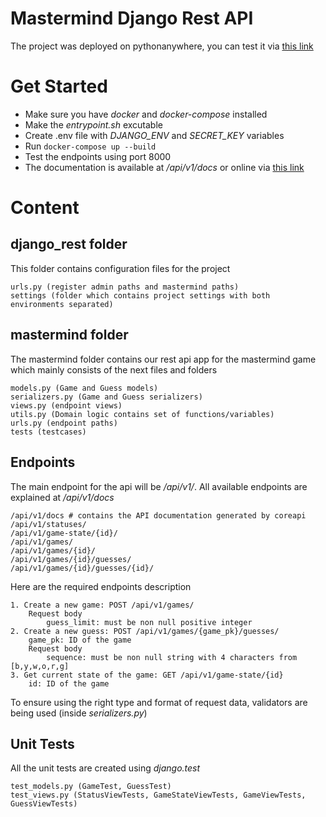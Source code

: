 # Mastermind Django Rest API
The project was deployed on pythonanywhere, you can test it via [this link](https://fahammia.pythonanywhere.com/)
# Get Started
* Make sure you have *docker* and *docker-compose* installed
* Make the *entrypoint.sh* excutable
* Create .env file with *DJANGO_ENV* and *SECRET_KEY* variables
* Run ```docker-compose up --build```
* Test the endpoints using port 8000
* The documentation is available at */api/v1/docs* or online via [this link](https://fahammia.pythonanywhere.com/api/v1/docs/)
# Content
## django_rest folder
This folder contains configuration files for the project
```
urls.py (register admin paths and mastermind paths)
settings (folder which contains project settings with both environments separated)
```
## mastermind folder
The mastermind folder contains our rest api app for the mastermind game which mainly consists of the next files and folders
```
models.py (Game and Guess models)
serializers.py (Game and Guess serializers)
views.py (endpoint views)
utils.py (Domain logic contains set of functions/variables)
urls.py (endpoint paths)
tests (testcases)
```
## Endpoints
The main endpoint for the api will be */api/v1/*. All available endpoints are explained at */api/v1/docs*
```
/api/v1/docs # contains the API documentation generated by coreapi
/api/v1/statuses/
/api/v1/game-state/{id}/
/api/v1/games/
/api/v1/games/{id}/
/api/v1/games/{id}/guesses/
/api/v1/games/{id}/guesses/{id}/
```
Here are the required endpoints description
```
1. Create a new game: POST /api/v1/games/
    Request body
        guess_limit: must be non null positive integer
2. Create a new guess: POST /api/v1/games/{game_pk}/guesses/
    game_pk: ID of the game
    Request body
        sequence: must be non null string with 4 characters from [b,y,w,o,r,g]
3. Get current state of the game: GET /api/v1/game-state/{id}
    id: ID of the game
```
To ensure using the right type and format of request data, validators are being used (inside *serializers.py*)
## Unit Tests
All the unit tests are created using *django.test*
```
test_models.py (GameTest, GuessTest)
test_views.py (StatusViewTests, GameStateViewTests, GameViewTests, GuessViewTests)
```